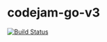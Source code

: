 # codejam-go-v3

[![Build Status](https://travis-ci.org/matematik7/codejam-go-v3.svg?branch=master)](https://travis-ci.org/matematik7/codejam-go-v3)
